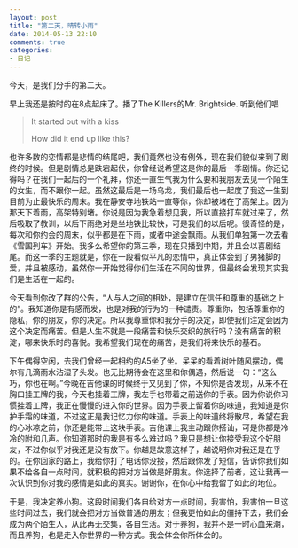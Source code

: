 ```yaml
---
layout: post
title: "第二天，晴转小雨"
date: 2014-05-13 22:10
comments: true
categories: 
- 日记
---
```

今天，是我们分手的第二天。

早上我还是按时的在8点起床了。播了The Killers的Mr. Brightside. 听到他们唱

> It started out with a kiss
> 
> How did it end up like this?

<!--more-->


也许多数的恋情都是悲情的结尾吧，我们竟然也没有例外，现在我们貌似来到了剧终的时候。但是剧情总是跌宕起伏，你曾经说希望这是你的最后一季剧情。你还记得吗？在我们一起后的一个礼拜，你还一直生气我为什么要和我朋友去见一个陌生的女生，而不跟你一起。虽然这最后是一场乌龙，我们最后也一起度了我这一生到目前为止最快乐的周末。我在静安寺地铁站一直等你，你却被堵在了高架上。因为那天下着雨，高架特别堵。你说是因为我急着想见我，所以直接打车就过来了，然后吸取了教训，以后下雨绝对是坐地铁比较快，可是我们的以后呢。很奇怪的是，每次和你约会的周末，似乎都是在下雨，或者中途会飘雨。从我们单独第一次去看《雪国列车》开始。我多么希望你的第三季，现在只播到中期，并且会以喜剧结尾。而这一季的主题就是，你在一段看似平凡的恋情中，真正体会到了男猪脚的爱，并且被感动，虽然你一开始觉得你们生活在不同的世界，但最终会发现其实我们是生活在一起的。

今天看到你改了群的公告，“人与人之间的相处，是建立在信任和尊重的基础之上的”。我知道你是有感而发，也是对我的行为的一种谴责。尊重你，包括尊重你的隐私，你的朋友，你的决定。所以我尊重你和我分手的决定，即使我们注定会因为这个决定而痛苦。但是人生不就是一段痛苦和快乐交织的旅行吗？没有痛苦的积淀，哪来快乐时的喜悦。我希望我们现在的痛苦，是我们将来快乐的基石。

下午偶得空闲，去我们曾经一起相约的A5坐了坐。呆呆的看着树叶随风摆动，偶尔有几滴雨水沾湿了头发。也无比期待会在这里和你偶遇，然后说一句：“这么巧，你也在啊。”今晚在吉他课的时候终于又见到了你，不知你是否发现，从来不在胸口挂工牌的我，今天也挂着工牌，我左手也带着之前送你的手表。因为你说你习惯挂着工牌，我正在慢慢的进入你的世界。因为手表上留着你的味道，我知道是你护手霜的味道，不过这正是我记忆力你的味道。手表上的味道终将散尽，希望在我的心冰凉之前，你还是能带上这块手表。吉他课上我主动跟你搭讪，可是你都是冷冷的附和几声。你知道那时的我是有多么难过吗？我只是想让你接受我这个好朋友，不过你似乎对我还是没有放下。你越是故意这样子，越说明你对我还是在乎的。在你回家的路上，我给你打了电话你没接，然后跟你发了短信，告诉你我们如果不给各自一点时间，就积极的把对方当做是好朋友。你选择了前者，这让我再一次认识到你对我的感情是如此的真实。谢谢你，在你心中给我留了如此的地位。

于是，我决定养小狗。这段时间我们各自给对方一点时间，我害怕，我害怕一旦这些时间过去，我们就会把对方当做普通的朋友；但我更怕如此的僵持下去，我们会成为两个陌生人，从此再无交集，各自生活。对于养狗，我并不是一时心血来潮，而且养狗，也是走入你世界的一种方式。我会体会你所体会的。